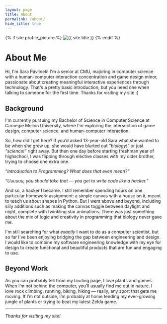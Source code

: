 ```yaml
---
layout: page
title: About
permalink: /about/
hide_title: true
---
```


<div class="about-header">
  {% if site.profile_picture %}
  <img src="{{ site.profile_picture | relative_url }}" alt="{{ site.title }}" class="about-profile-picture">
  {% endif %}
  <div class="about-text">
    <h1>About Me</h1>
    <p class="about-intro">Hi, I'm Sara Pavlinek! I'm a senior at CMU, majoring in computer science with a human-computer interaction concentration and game design minor, passionate about creating meaningful interactive experiences through technology. That's a pretty basic introduction, but you need one when talking to someone for the first time. Thanks for visiting my site :) </p>
  </div>
</div>

## Background

I'm currently pursuing my Bachelor of Science in Computer Science at Carnegie Mellon University, where I'm exploring the intersection of game design, computer science, and human-computer interaction.

So, how did I get here? If you’d asked 13-year-old Sara what she wanted to be when she grew up, she would have blurted out *“biology!”* or just *“science!”* right away. But then one day before starting freshman year of highschool, I was flipping through elective classes with my older brother, trying to choose one extra one.

*“Introduction to Programming? What does that even mean?”*

*“Uuuuuu, you should take that — you get to write code like a hacker.”*
 
And so, a hacker I became. I still remember spending hours on one particular homework assignment: a simple canvas with a house on it, meant to teach us about shapes in Python. But I went above and beyond, including silly additions such as making the canvas toggle between daylight and night, complete with twinkling star animations. There was just something about the mix of logic and creativity in programming that biology never gave me.


I'm still searching for what *exactly* I want to do as a computer scientist, but so far I've been enjoying bridging the gap between engineering and design. I would like to combine my software engineering knowledge with my eye for design to create functional and beautiful products that are fun and engaging to use. 

## Beyond Work
As you can probably tell from my landing page, I love plants and games. When I’m not behind the computer, you’ll usually find me out in nature. I love rock climbing, running, biking, hiking — really, any sport that gets me moving. If I’m not outside, I’m probably at home tending my ever-growing jungle of plants or trying to beat my latest Zelda game.

---

*Thanks for visiting my site!*
